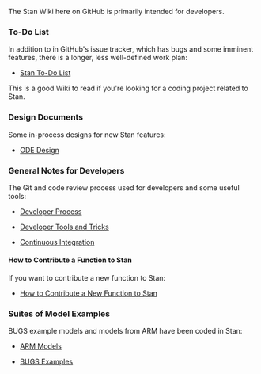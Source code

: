 The Stan Wiki here on GitHub is primarily intended for developers.

### To-Do List

In addition to in GitHub's issue tracker, which has bugs and some imminent features, there is a longer, less well-defined work plan:

* [Stan To-Do List](wiki/To-Do-List)

This is a good Wiki to read if you're looking for a coding project related to Stan.

### Design Documents

Some in-process designs for new Stan features:

* [ODE Design](wiki/ODE-Integrator-Support)

### General Notes for Developers

The Git and code review process used for developers and some useful tools:

* [Developer Process](wiki/Developer-Process)

* [Developer Tools and Tricks](wiki/Developer-Tricks)

* [Continuous Integration](wiki/Continuous-Integration)

#### How to Contribute a Function to Stan

If you want to contribute a new function to Stan:

* [How to Contribute a New Function to Stan](wiki/Contributing-New-Functions-to-Stan)

### Suites of Model Examples

BUGS example models and models from ARM have been coded in Stan:

* [ARM Models](https://github.com/stan-dev/stan/wiki/ARM-Models)

* [BUGS Examples](https://github.com/stan-dev/stan/wiki/BUGS-Examples)